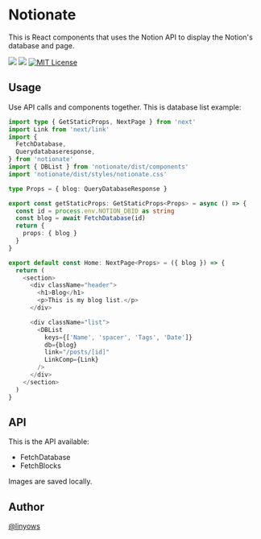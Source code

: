 Notionate
==

This is React components that uses the Notion API to display the Notion's database and page.

<p>
  <a href="https://www.npmjs.com/package/notionate" title="npm"><img src="http://img.shields.io/npm/v/notionate.svg?style=for-the-badge"></a>
  <a href="https://github.com/linyows/notionate/actions" title="actions"><img src="https://img.shields.io/github/workflow/status/linyows/notionate/Build?style=for-the-badge"></a>
  <a href="https://github.com/linyows/notionate/blob/main/LICENSE"><img src="http://img.shields.io/badge/license-MIT-blue.svg?style=for-the-badge" alt="MIT License"></a>
</p>

Usage
--

Use API calls and components together. This is database list example:

```ts
import type { GetStaticProps, NextPage } from 'next'
import Link from 'next/link'
import {
  FetchDatabase,
  Querydatabaseresponse,
} from 'notionate'
import { DBList } from 'notionate/dist/components'
import 'notionate/dist/styles/notionate.css'

type Props = { blog: QueryDatabaseResponse }

export const getStaticProps: GetStaticProps<Props> = async () => {
  const id = process.env.NOTION_DBID as string
  const blog = await FetchDatabase(id)
  return {
    props: { blog }
  }
}

export default const Home: NextPage<Props> = ({ blog }) => {
  return (
    <section>
      <div className="header">
        <h1>Blog</h1>
        <p>This is my blog list.</p>
      </div>

      <div className="list">
        <DBList
          keys={['Name', 'spacer', 'Tags', 'Date']}
          db={blog}
          link="/posts/[id]"
          LinkComp={Link}
        />
      </div>
    </section>
  )
}
```

API
--

This is the API available:

- FetchDatabase
- FetchBlocks

Images are saved locally.

Author
--

[@linyows](https://github.com/linyows)
